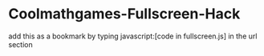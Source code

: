 # Coolmathgames-Fullscreen-Hack
add this as a bookmark by typing javascript:[code in fullscreen.js] in the url section
